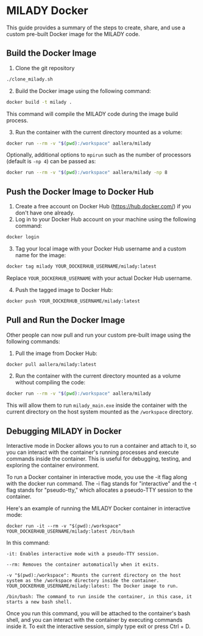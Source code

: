 # MILADY Docker

This guide provides a summary of the steps to create, share, and use a custom pre-built Docker image for the MILADY code.

## Build the Docker Image

1. Clone the git repository 

```bash 
./clone_milady.sh
```

2. Build the Docker image using the following command:

```bash
docker build -t milady .
```

This command will compile the MILADY code during the image build process.

3. Run the container with the current directory mounted as a volume:

```bash
docker run --rm -v "$(pwd):/workspace" aallera/milady
```

Optionally, additional options to `mpirun` such as the number of processors (default is `-np 4`) can be passed as:

```bash
docker run --rm -v "$(pwd):/workspace" aallera/milady -np 8
```

## Push the Docker Image to Docker Hub

1. Create a free account on Docker Hub (https://hub.docker.com/) if you don't have one already.
2. Log in to your Docker Hub account on your machine using the following command:

```bash
docker login
```

3. Tag your local image with your Docker Hub username and a custom name for the image:

```bash
docker tag milady YOUR_DOCKERHUB_USERNAME/milady:latest
```

Replace `YOUR_DOCKERHUB_USERNAME` with your actual Docker Hub username.

4. Push the tagged image to Docker Hub:

```bash
docker push YOUR_DOCKERHUB_USERNAME/milady:latest
```

## Pull and Run the Docker Image

Other people can now pull and run your custom pre-built image using the following commands:

1. Pull the image from Docker Hub:

```bash
docker pull aallera/milady:latest 
```

2. Run the container with the current directory mounted as a volume without compiling the code:

```bash
docker run --rm -v "$(pwd):/workspace" aallera/milady
```

This will allow them to run `milady_main.exe` inside the container with the current directory on the host system mounted as the `/workspace` directory.

## Debugging MILADY in Docker

Interactive mode in Docker allows you to run a container and attach to it, so you can interact with the container's running processes and execute commands inside the container. This is useful for debugging, testing, and exploring the container environment.

To run a Docker container in interactive mode, you use the -it flag along with the docker run command. The -i flag stands for "interactive" and the -t flag stands for "pseudo-tty," which allocates a pseudo-TTY session to the container.

Here's an example of running the MILADY Docker container in interactive mode:

```
docker run -it --rm -v "$(pwd):/workspace" YOUR_DOCKERHUB_USERNAME/milady:latest /bin/bash
```

In this command:

    -it: Enables interactive mode with a pseudo-TTY session.

    --rm: Removes the container automatically when it exits.

    -v "$(pwd):/workspace": Mounts the current directory on the host system as the /workspace directory inside the container.
    YOUR_DOCKERHUB_USERNAME/milady:latest: The Docker image to run.

    /bin/bash: The command to run inside the container, in this case, it starts a new bash shell.

Once you run this command, you will be attached to the container's bash shell, and you can interact with the container by executing commands inside it. To exit the interactive session, simply type exit or press Ctrl + D.

